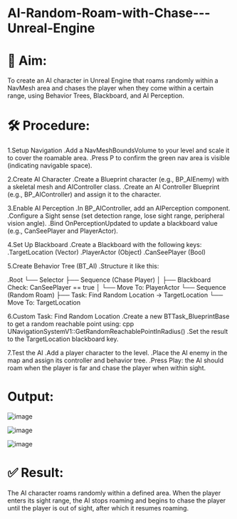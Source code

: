 # AI-Random-Roam-with-Chase---Unreal-Engine
# 🎯 Aim:
To create an AI character in Unreal Engine that roams randomly within a NavMesh area and chases the player when they come within a certain range, using Behavior Trees, Blackboard, and AI Perception.

# 🛠 Procedure:
1.Setup Navigation
.Add a NavMeshBoundsVolume to your level and scale it to cover the roamable area.
.Press P to confirm the green nav area is visible (indicating navigable space).

2.Create AI Character
.Create a Blueprint character (e.g., BP_AIEnemy) with a skeletal mesh and AIController class.
.Create an AI Controller Blueprint (e.g., BP_AIController) and assign it to the character.

3.Enable AI Perception
.In BP_AIController, add an AIPerception component.
.Configure a Sight sense (set detection range, lose sight range, peripheral vision angle).
.Bind OnPerceptionUpdated to update a blackboard value (e.g., CanSeePlayer and PlayerActor).

4.Set Up Blackboard
.Create a Blackboard with the following keys:
.TargetLocation (Vector)
.PlayerActor (Object)
.CanSeePlayer (Bool)

5.Create Behavior Tree (BT_AI)
.Structure it like this:

.Root └── Selector ├── Sequence (Chase Player) │ ├── Blackboard Check: CanSeePlayer == true │ └── Move To: PlayerActor └── Sequence (Random Roam) ├── Task: Find Random Location → TargetLocation └── Move To: TargetLocation

6.Custom Task: Find Random Location
.Create a new BTTask_BlueprintBase to get a random reachable point using: cpp UNavigationSystemV1::GetRandomReachablePointInRadius()
.Set the result to the TargetLocation blackboard key.

7.Test the AI
.Add a player character to the level.
.Place the AI enemy in the map and assign its controller and behavior tree.
.Press Play: the AI should roam when the player is far and chase the player when within sight.

# Output:
![image](https://github.com/user-attachments/assets/75f8d31a-9307-4316-a6bd-58cd70096c86)

![image](https://github.com/user-attachments/assets/25e9d7d9-2926-4cb4-ad3f-d9d1ea69b3a5)

![image](https://github.com/user-attachments/assets/8c1e8581-e33f-4775-b393-e3e555337a7c)

# ✅ Result:
The AI character roams randomly within a defined area. When the player enters its sight range, the AI stops roaming and begins to chase the player until the player is out of sight, after which it resumes roaming.


